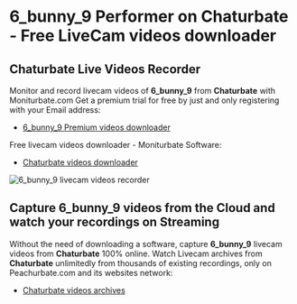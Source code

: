 # 6_bunny_9 Performer on Chaturbate - Free LiveCam videos downloader

## Chaturbate Live Videos Recorder

Monitor and record livecam videos of **6_bunny_9** from **Chaturbate** with Moniturbate.com
Get a premium trial for free by just and only registering with your Email address:
* [6_bunny_9 Premium videos downloader](https://moniturbate.com/request-demo-licence-key.html)

Free livecam videos downloader - Moniturbate Software:
* [Chaturbate videos downloader](https://moniturbate.com/moniturbate-download-software.html)

![6_bunny_9 livecam videos recorder](https://peachurnet.com/templates/moniturbate-software.png)


## Capture 6_bunny_9 videos from the Cloud and watch your recordings on Streaming

Without the need of downloading a software, capture **6_bunny_9** livecam videos from **Chaturbate** 100% online.
Watch Livecam archives from **Chaturbate** unlimitedly from thousands of existing recordings, only on Peachurbate.com and its websites network:
* [Chaturbate videos archives](https://peachurnet.com/)